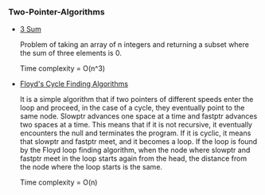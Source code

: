 ### Two-Pointer-Algorithms
- [3 Sum](3Sum.cpp)

    Problem of taking an array of n integers and returning a subset where the sum of three elements is 0. 
    
    Time complexity = O(n^3)

- [Floyd's Cycle Finding Algorithms](Floyd's-Cycle-Finding-Algorithms.cpp)

    It is a simple algorithm that if two pointers of different speeds enter the loop and proceed, in the case of a cycle, they eventually point to the same node. Slowptr advances one space at a time and fastptr advances two spaces at a time. This means that if it is not recursive, it eventually encounters the null and terminates the program. If it is cyclic, it means that slowptr and fastptr meet, and it becomes a loop. If the loop is found by the Floyd loop finding algorithm, when the node where slowptr and fastptr meet in the loop starts again from the head, the distance from the node where the loop starts is the same. 
    
    Time complexity = O(n)